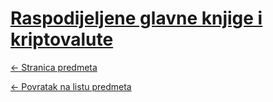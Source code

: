 # [Raspodijeljene glavne knjige i kriptovalute](https://www.github.com/studosi-fer/RGKIK)
[<- Stranica predmeta](https://www.fer.unizg.hr/predmet/rgkk_a)

[<- Povratak na listu predmeta](https://www.github.com/studosi/FER)
